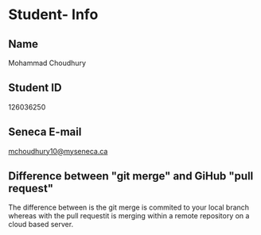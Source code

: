 # Student- Info
## Name
 Mohammad Choudhury

## Student ID
126036250

## Seneca E-mail
mchoudhury10@myseneca.ca

## Difference between "git merge" and GiHub "pull request"
The difference between is the git merge is commited to your local branch whereas with the pull requestit is merging within a remote repository on a cloud based server.
